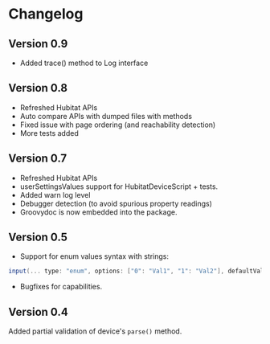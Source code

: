 # Changelog

## Version 0.9
- Added trace() method to Log interface

## Version 0.8
- Refreshed Hubitat APIs
- Auto compare APIs with dumped files with methods
- Fixed issue with page ordering (and reachability detection)
- More tests added

## Version 0.7
- Refreshed Hubitat APIs
- userSettingsValues support for HubitatDeviceScript + tests.
- Added warn log level
- Debugger detection (to avoid spurious property readings)
- Groovydoc is now embedded into the package.

## Version 0.5
- Support for enum values syntax with strings:
```groovy
input(... type: "enum", options: ["0": "Val1", "1": "Val2"], defaultValue: "1" ...)
```
- Bugfixes for capabilities.

## Version 0.4
Added partial validation of device's `parse()` method.